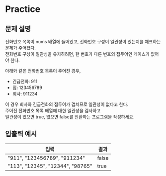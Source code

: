 Practice
===

문제 설명
---

전화번호 목록이 nums 배열에 들어있고, 전화번호 구성이 일관성이 있는지를 체크하는 문제가 주어졌다.  
전화번호 구성이 일관성을 유지하려면, 한 번호가 다른 번호의 접두어인 케이스가 없어야 한다.  

아래와 같은 전화번호 목록이 주어진 경우,  
* 긴급전화: 911
* 집: 123456789
* 회사: 911234

이 경우 회사와 긴급전화의 접두어가 겹치므로 일관성이 없다고 한다.  
주어진 전화번호 목록 배열에 대한 일관성을 검사하고  
일관성이 있으면 true, 없으면 false를 반환하는 프로그램을 작성하세요.


입출력 예시
---
|입력|결과|
|---|---|
|"911", "123456789", "911234"|false|
|"113", "12345", "12344", "98765"|true|

